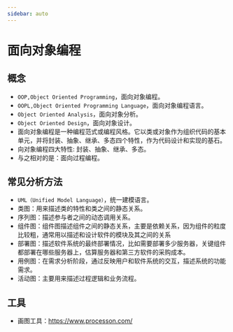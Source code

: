 ```yaml
---
sidebar: auto
---
```


# 面向对象编程

## 概念
* `OOP,Object Oriented Programming`，面向对象编程。
* `OOPL,Object Oriented Programming Language`，面向对象编程语言。
* `Object Oriented Analysis`，面向对象分析。
* `Object Oriented Design`，面向对象设计。
* 面向对象编程是一种编程范式或编程风格。它以类或对象作为组织代码的基本单元，并将封装、抽象、继承、多态四个特性，作为代码设计和实现的基石。
* 向对象编程四大特性: 封装、抽象、继承、多态。
* 与之相对的是：面向过程编程。

## 常见分析方法
* `UML（Unified Model Language）`，统一建模语言。
* 类图：用来描述类的特性和类之间的静态关系。
* 序列图：描述参与者之间的动态调用关系。
* 组件图：组件图描述组件之间的静态关系，主要是依赖关系，因为组件的粒度比较粗，通常用以描述和设计软件的模块及其之间的关系
* 部署图：描述软件系统的最终部署情况，比如需要部署多少服务器，关键组件都部署在哪些服务器上，估算服务器和第三方软件的采购成本。
* 用例图：在需求分析阶段，通过反映用户和软件系统的交互，描述系统的功能需求。
* 活动图：主要用来描述过程逻辑和业务流程。

## 工具
* 画图工具：https://www.processon.com/